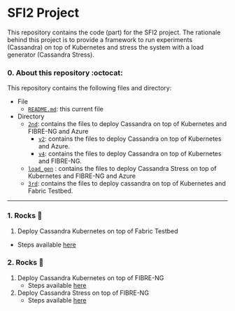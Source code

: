 # SFI2 Project

This repository contains the code (part) for the SFI2 project. The rationale behind this project is to provide a framework to run experiments (Cassandra) on top of Kubernetes and stress the system with a load generator (Cassandra Stress).

### 0. About this repository :octocat:

This repository contains the following files and directory:

* File
  * [`README.md`](https://github.com/romoreira/SFI2-Distributed-Orchestration/blob/main/README.md): this current file
* Directory
  * [`2nd`](https://github.com/romoreira/SFI2-Distributed-Orchestration/tree/main/2nd): contains the files to deploy Cassandra on top of Kubernetes and FIBRE-NG and Azure
    * [`v2`](https://github.com/romoreira/SFI2-Distributed-Orchestration/tree/main/2nd/v2): contains the files to deploy Cassandra on top of Kubernetes and Azure.
    * [`v4`](https://github.com/romoreira/SFI2-Distributed-Orchestration/tree/main/2nd/v4): contains the files to deploy Cassandra on top of Kubernetes and FIBRE-NG.
  * [`load_gen`](https://github.com/romoreira/SFI2-Distributed-Orchestration/tree/main/load_gen) : contains the files to deploy Cassandra Stress on top of Kubernetes and FIBRE-NG and Azure
  * [`3rd`](https://github.com/romoreira/SFI2-Distributed-Orchestration/tree/main/3rd): contains the files to deploy cassandra on top of Kubernetes and Fabric Testbed.
---
### 1. Rocks :rocket:
1. Deploy Cassandra Kubernetes on top of Fabric Testbed
 * Steps available [here](https://github.com/romoreira/SFI2-Distributed-Orchestration/tree/main/3rd)

### 2. Rocks :rocket:
1. Deploy Cassandra Kubernetes on top of FIBRE-NG
    * Steps available [here](https://github.com/romoreira/SFI2-Distributed-Orchestration/tree/main/2nd/v4)
2. Deploy Cassandra Stress on top of FIBRE-NG
   * Steps available [here](https://github.com/romoreira/SFI2-Distributed-Orchestration/tree/main/load_gen)
 
